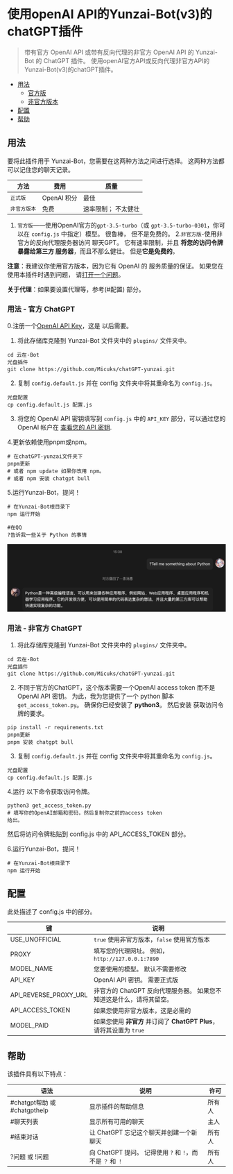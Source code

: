 # 使用openAI API的Yunzai-Bot(v3)的chatGPT插件
> 带有官方 OpenAI API 或带有反向代理的非官方 OpenAI API 的 Yunzai-Bot 的 ChatGPT 插件。
> 使用openAI官方API或反向代理非官方API的Yunzai-Bot(v3)的chatGPT插件。

- [用法](#用法)
     - [官方版](#用法---官方-chatgpt)
     - [非官方版本](#用法---非官方-chatgpt)
- [配置](#配置)
- [帮助](#帮助)

## 用法

要将此插件用于 Yunzai-Bot，您需要在这两种方法之间进行选择。
这两种方法都可以记住您的聊天记录。

| 方法 | 费用 | 质量 |
|---|---|---|
|`正式版`| OpenAI 积分 | 最佳 |
|`非官方版本` | 免费 | 速率限制； 不太健壮 |

1. `官方版`——使用OpenAI官方的`gpt-3.5-turbo`（或
    `gpt-3.5-turbo-0301`，你可以在 `config.js` 中指定）模型。 很鲁棒，
    但不是免费的。
2.`非官方版`-使用非官方的反向代理服务器访问
    聊天GPT。 它有速率限制，并且 **将您的访问令牌暴露给第三方
    服务器**，而且不那么健壮。 但是**它是免费的**。

**注意**：我建议你使用官方版本，因为它有 OpenAI 的
服务质量的保证。 如果您在使用本插件时遇到问题，
请[打开一个问题](https://github.com/Micuks/chatGPT-yunzai/issues)。

**关于代理**：如果要设置代理等，参考(#配置)
部分。

### 用法 - 官方 ChatGPT

0.注册一个[OpenAI API Key](https://platform.openai.com/overview)，这是
以后需要。

1. 将此存储库克隆到 Yunzai-Bot 文件夹中的 `plugins/` 文件夹中。
```狂欢
cd 云在-Bot
光盘插件
git clone https://github.com/Micuks/chatGPT-yunzai.git
```

2. 复制 `config.default.js` 并在 config 文件夹中将其重命名为 `config.js`。
```狂欢
光盘配置
cp config.default.js 配置.js
```

3. 将您的 OpenAI API 密钥填写到 `config.js` 中的 `API_KEY` 部分，可以通过您的 OpenAI 帐户在 [查看您的 API 密钥](https://platform.openai.com/account/api-keys ).

4.更新依赖使用pnpm或npm。
```狂欢
# 在chatGPT-yunzai文件夹下
pnpm更新
# 或者 npm update 如果你改用 npm。
# 或者 npm 安装 chatgpt bull
```

5.运行Yunzai-Bot，提问！
```狂欢
# 在Yunzai-Bot根目录下
npm 运行开始
```

```
#在QQ
?告诉我一些关于 Python 的事情
```
![示例](./docs/example.png)

### 用法 - 非官方 ChatGPT

1. 将此存储库克隆到 Yunzai-Bot 文件夹中的 `plugins/` 文件夹中。
```狂欢
cd 云在-Bot
光盘插件
git clone https://github.com/Micuks/chatGPT-yunzai.git
```

2. 不同于官方的ChatGPT，这个版本需要一个OpenAI access token
而不是 OpenAI API 密钥。 为此，我为您提供了一个 python 脚本
`get_access_token.py`。 确保你已经安装了 **python3**。 然后安装
获取访问令牌的要求。
```狂欢
pip install -r requirements.txt
pnpm更新
pnpm 安装 chatgpt bull
```

3. 复制 `config.default.js` 并在 config 文件夹中将其重命名为 `config.js`。
```狂欢
光盘配置
cp config.default.js 配置.js
```

4.运行
以下命令获取访问令牌。
```狂欢
python3 get_access_token.py
# 填写你的OpenAI邮箱和密码，然后复制你之前的access token
给出。
```

然后将访问令牌粘贴到 config.js 中的 API_ACCESS_TOKEN 部分。

6.运行Yunzai-Bot，提问！
```狂欢
# 在Yunzai-Bot根目录下
npm 运行开始
```

## 配置

此处描述了 config.js 中的部分。

| 键 | 说明 |
|---|---|
| USE_UNOFFICIAL | `true` 使用非官方版本，`false` 使用官方版本 |
| PROXY | 填写您的代理网址。 例如，`http://127.0.0.1:7890` |
| MODEL_NAME| 您要使用的模型。 默认不需要修改 |
| API_KEY | OpenAI API 密钥。 需要正式版 |
| API_REVERSE_PROXY_URL | 非官方的 ChatGPT 反向代理服务器。 如果您不知道这是什么，请将其留空。 |
| API_ACCESS_TOKEN | 如果您使用非官方版本，这是必需的 |
| MODEL_PAID | 如果您使用 **非官方** 并订阅了 **ChatGPT Plus**，请将其设置为 `true` |

## 帮助

该插件具有以下特点：

| 语法 | 说明 | 许可 |
|---|---|---|
| #chatgpt帮助 或 #chatgpthelp | 显示插件的帮助信息 | 所有人 |
| #聊天列表 | 显示所有可用的聊天 | 主人 |
| #结束对话 | 让 ChatGPT 忘记这个聊天并创建一个新聊天 | 所有人 |
| ?问题 或 !问题 | 向 ChatGPT 提问。 记得使用 `?` 和 `!`，而不是 `？` 和 `！` | 所有人 |
